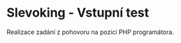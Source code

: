 Slevoking - Vstupní test
========================

Realizace zadání z pohovoru na pozici PHP programátora.